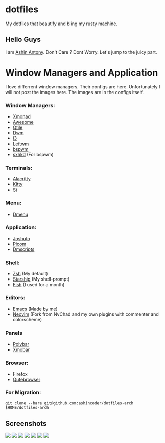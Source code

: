 # dotfiles

My dotfiles that beautify and bling my rusty machine.

## Hello Guys

I am [Ashin Antony](https://www.youtube.com/channel/UCZqKL3vIdyHUiLuR1vYwVgw). Don't Care ? Dont Worry. Let's jump to the juicy part.

# Window Managers and Application

I love differrent window managers. Their configs are here. Unfortunately I will not post the images here. The images are in the configs itself.

### Window Managers:

+ [Xmonad](https://github.com/ashincoder/dotfiles/tree/master/.config/xmonad)
+ [Awesome](https://github.com/ashincoder/dotfiles/tree/master/.config/awesome)
+ [Qtile](https://github.com/ashincoder/dotfiles/tree/master/.config/qtile)
+ [Dwm](https://github.com/ashincoder/dwm-ashin)
+ [i3](https://github.com/ashincoder/dotfiles/tree/master/.config/i3)
+ [Leftwm](https://github.com/ashincoder/dotfiles/tree/master/.config/leftwm)
+ [bspwm](https://github.com/ashincoder/dotfiles/tree/master/.config/bspwm)
+ [sxhkd](https://github.com/ashincoder/dotfiles/tree/master/.config/sxhkd) (For bspwm)

### Terminals:

+ [Alacritty](https://github.com/ashincoder/dotfiles/tree/master/.config/alacritty)
+ [Kitty](https://github.com/ashincoder/dotfiles/tree/master/.config/kitty)
+ [St](https://github.com/ashincoder/st-ashin)

### Menu:

+ [Dmenu](https://github.com/ashincoder/dmenu-ashin)

### Application:
+ [Joshuto](https://github.com/ashincoder/dotfiles/tree/master/.config/joshuto)
+ [Picom](https://github.com/ashincoder/dotfiles/tree/master/.config/picom)
+ [Dmscripts](https://github.com/ashincoder/dotfiles/tree/master/.config/dmscripts)

### Shell:

+ [Zsh](https://github.com/ashincoder/dotfiles/tree/master/.config/zsh)  (My default)
+ [Starship](https://github.com/ashincoder/dotfiles/tree/master/.config/starship.toml)  (My shell-prompt)
+ [Fish](https://github.com/ashincoder/dotfiles/tree/master/.config/fish) (I used for a month)

### Editors:

+ [Emacs](https://github.com/ashincoder/dotfiles/tree/master/.config/emacs) (Made by me)
+ [Neovim](https://github.com/ashincoder/dotfiles/tree/master/.config/nvim) (Fork from NvChad and my own plugins with commenter and colorscheme)

### Panels

+ [Polybar](https://github.com/ashincoder/dotfiles/tree/master/.config/polybar)
+ [Xmobar](https://github.com/ashincoder/dotfiles/tree/master/.config/xmobar)

### Browser:

+ Firefox
+ [Qutebrowser](https://github.com/ashincoder/dotfiles/tree/master/.config/qutebrowser)

### For Migration:
`git clone --bare git@github.com:ashincoder/dotfiles-arch $HOME/dotfiles-arch`

## Screenshots 

![](https://github.com/ashincoder/dotfiles/blob/master/.screenshots/bspwm.png)
![](https://github.com/ashincoder/dotfiles/blob/master/.screenshots/xmonad.png)
![](https://github.com/ashincoder/dotfiles/blob/master/.screenshots/i3.png)
![](https://github.com/ashincoder/dotfiles/blob/master/.screenshots/dwm.png)
![](https://github.com/ashincoder/dotfiles/blob/master/.screenshots/leftwm.png)
![](https://github.com/ashincoder/dotfiles/blob/master/.screenshots/qtile.png)
![](https://github.com/ashincoder/dotfiles/blob/master/.screenshots/awesome.png)
